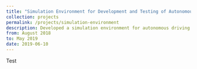 ```yaml
---
title: "Simulation Environment for Development and Testing of Autonomous Learning Agents"
collection: projects 
permalink: /projects/simulation-environment
description: Developed a simulation environment for autonomous driving agents which has customizable training and testing parameters, customizable car parameters, simulated pedestrian and vehicular traffic and an easy to use road editor. The environment also provides a plug and play interface for supervised and reinforcement learning agents.  
from: August 2018
to: May 2019 
date: 2019-06-10
---
```


Test 